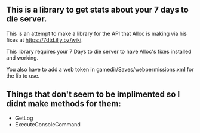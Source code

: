 ## This is a library to get stats about your 7 days to die server.

This is an attempt to make a library for the API that Alloc is making via his 
fixes at https://7dtd.illy.bz/wiki. 

This library requires your 7 Days to die server to have Alloc's fixes installed 
and working.

You also have to add a web token in gamedir/Saves/webpermissions.xml for the lib to use.


## Things that don't seem to be implimented so I didnt make methods for them:
- GetLog
- ExecuteConsoleCommand